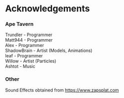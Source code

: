 # Acknowledgements

### Ape Tavern
Trundler - Programmer  
Matt944 - Programmer  
Alex - Programmer  
ShadowBrain - Artist (Models, Animations)  
leaf - Programmer  
Willow - Artist (Particles)  
Ashtot - Music  

### Other
Sound Effects obtained from https://www.zapsplat.com
